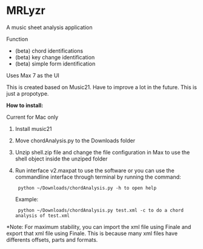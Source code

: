 MRLyzr
======

A music sheet analysis application

Function

* (beta) chord identifications
* (beta) key change identification
* (beta) simple form identification

Uses Max 7 as the UI

This is created based on Music21. Have to improve a lot in the future. This is just a propotype.



**How to install:**

Current for Mac only

1. Install music21

2. Move chordAnalysis.py to the Downloads folder
3. Unzip shell.zip file and change the file configuration in Max to use the shell object inside the unziped folder
4. Run interface v2.maxpat to use the software or you can use the commandline interface through terminal by running the command:

		python ~/Downloads/chordAnalysis.py -h to open help

   Example:

		python ~/Downloads/chordAnalysis.py test.xml -c to do a chord analysis of test.xml


*Note: For maximum stability, you can import the xml file using Finale and export that xml file using Finale. This is because many xml files have differents offsets, parts and formats.